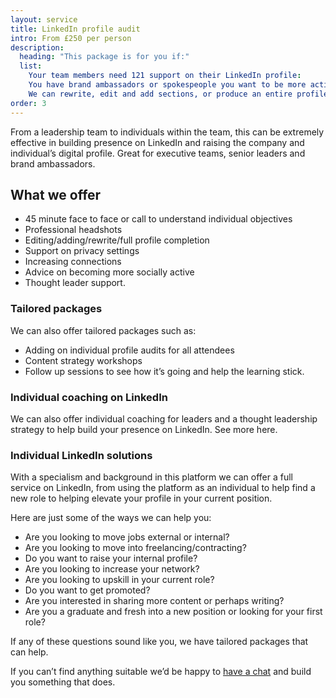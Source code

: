 ```yaml
---
layout: service
title: LinkedIn profile audit
intro: From £250 per person
description:
  heading: "This package is for you if:"
  list:
    Your team members need 121 support on their LinkedIn profile:
    You have brand ambassadors or spokespeople you want to be more active in championing your business:
    We can rewrite, edit and add sections, or produce an entire profile depending on requirements.:
order: 3
---
```


From a leadership team to individuals within the team, this can be extremely effective in building presence on LinkedIn and raising the company and individual’s digital profile. Great for executive teams, senior leaders and brand ambassadors.

## What we offer
- 45 minute face to face or call to understand individual objectives
- Professional headshots
- Editing/adding/rewrite/full profile completion
- Support on privacy settings
- Increasing connections
- Advice on becoming more socially active  
- Thought leader support.

### Tailored packages 
We can also offer tailored packages such as: 
- Adding on individual profile audits for all attendees 
- Content strategy workshops
- Follow up sessions to see how it’s going and help the learning stick.

### Individual coaching on LinkedIn
We can also offer individual coaching for leaders and a thought leadership strategy to help build your presence on LinkedIn. See more here.

### Individual LinkedIn solutions
With a specialism and background in this platform we can offer a full service on LinkedIn, from using the platform as an individual to help find a new role to helping elevate your profile in your current position.

Here are just some of the ways we can help you:

- Are you looking to move jobs external or internal?
- Are you looking to move into freelancing/contracting?
- Do you want to raise your internal profile?
- Are you looking to increase your network?
- Are you looking to upskill in your current role?
- Do you want to get promoted?
- Are you interested in sharing more content or perhaps writing?
- Are you a graduate and fresh into a new position or looking for your first role?

If any of these questions sound like you, we have tailored packages that can help.

If you can’t find anything suitable we’d be happy to [have a chat](/contact) and build you something that does.
